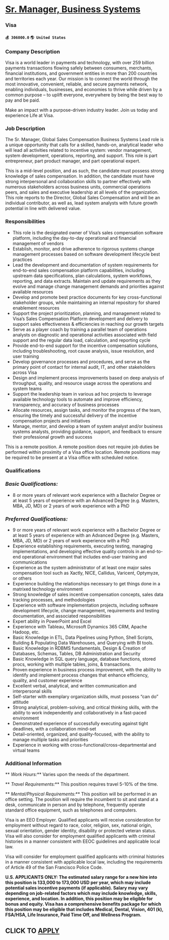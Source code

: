 # [Sr. Manager, Business Systems](https://www.remotewlb.com/apply/sr-manager-business-systems)  
### Visa  
#### `💰 306000.0` `🌎 United States`  

### Company Description

Visa is a world leader in payments and technology, with over 259 billion payments transactions flowing safely between consumers, merchants, financial institutions, and government entities in more than 200 countries and territories each year. Our mission is to connect the world through the most innovative, convenient, reliable, and secure payments network, enabling individuals, businesses, and economies to thrive while driven by a common purpose – to uplift everyone, everywhere by being the best way to pay and be paid.

Make an impact with a purpose-driven industry leader. Join us today and experience Life at Visa.

### Job Description

The Sr. Manager, Global Sales Compensation Business Systems Lead role is a unique opportunity that calls for a skilled, hands-on, analytical leader who will lead all activities related to incentive system: vendor management, system development, operations, reporting, and support. This role is part entrepreneur, part product manager, and part operational expert.

This is a mid-level position, and as such, the candidate must possess strong knowledge of sales compensation. In addition, the candidate must have strong interpersonal and collaboration skills to partner effectively with numerous stakeholders across business units, commercial operations peers, and sales and executive leadership at all levels of the organization. This role reports to the Director, Global Sales Compensation and will be an individual contributor, as well as, lead system analysts with future growth potential in line with delivered value.

### Responsibilities

  * This role is the designated owner of Visa’s sales compensation software platform, including the day-to-day operational and financial management of vendors
  * Establish, monitor, and drive adherence to rigorous systems change management processes based on software development lifecycle best practices
  * Lead the development and documentation of system requirements for end-to-end sales compensation platform capabilities, including upstream data specifications, plan calculations, system workflows, reporting, and data extracts. Maintain and update requirements as they evolve and manage change management demands and priorities against available resources
  * Develop and promote best practice documents for key cross-functional stakeholder groups, while maintaining an internal repository for shared enablement resources
  * Support the project prioritization, planning, and management related to Visa’s Sales Compensation Platform development and delivery to support sales effectiveness & efficiencies in reaching our growth targets
  * Serve as a player coach by training a parallel team of operations analysts on diagnostic and operational activities associated with field support and the regular data load, calculation, and reporting cycle
  * Provide end-to-end support for the incentive compensation solutions, including troubleshooting, root cause analysis, issue resolution, and user training
  * Develop governance processes and procedures, and serve as the primary point of contact for internal audit, IT, and other stakeholders across Visa
  * Design and implement process improvements based on deep analysis of throughput, quality, and resource usage across the operations and system teams
  * Support the leadership team in various ad hoc projects to leverage available technology tools to automate and improve efficiency, transparency, and accuracy of business processes
  * Allocate resources, assign tasks, and monitor the progress of the team, ensuring the timely and successful delivery of the incentive compensation projects and initiatives
  * Manage, mentor, and develop a team of system analyst and/or business systems analysts, providing guidance, support, and feedback to ensure their professional growth and success

This is a remote position. A remote position does not require job duties be performed within proximity of a Visa office location. Remote positions may be required to be present at a Visa office with scheduled notice.

### Qualifications

###  _Basic Qualifications:_

  * 8 or more years of relevant work experience with a Bachelor Degree or at least 5 years of experience with an Advanced Degree (e.g. Masters, MBA, JD, MD) or 2 years of work experience with a PhD

###  _Preferred Qualifications:_

  * 9 or more years of relevant work experience with a Bachelor Degree or at least 5 years of experience with an Advanced Degree (e.g. Masters, MBA, JD, MD) or 2 years of work experience with a PhD
  * Experience establishing requirements, executing testing, managing implementations, and developing effective quality controls in an end-to-end operational environment that includes end-user training and communications
  * Experience as the system administrator of at least one major sales compensation tool such as Xactly, NICE, Callidus, Varicent, Optymyze, or others
  * Experience building the relationships necessary to get things done in a matrixed technology environment
  * Strong knowledge of sales incentive compensation concepts, sales data tracking processes, and methodologies
  * Experience with software implementation projects, including software development lifecycle, change management, requirements and testing documentation, and associated responsibilities
  * Expert ability in PowerPoint and Excel
  * Experience with Tableau, Microsoft Dynamics 365 CRM, Apache Hadoop, etc.
  * Basic Knowledge in ETL, Data Pipelines using Python, Shell Scripts, Building & Populating Data Warehouses, and Querying with BI tools.
  * Basic Knowledge in RDBMS fundamentals, Design & Creation of Databases, Schemas, Tables, DB Administration and Security
  * Basic Knowledge in SQL query language, database functions, stored procs, working with multiple tables, joins, & transactions.
  * Proven experience in business process improvement, with the ability to identify and implement process changes that enhance efficiency, quality, and customer experience
  * Excellent verbal, analytical, and written communication and interpersonal skills
  * Self-starter with exemplary organization skills, must possess “can do” attitude
  * Strong analytical, problem-solving, and critical thinking skills, with the ability to work independently and collaboratively in a fast-paced environment
  * Demonstrated experience of successfully executing against tight deadlines, with a collaboration mind-set
  * Detail-oriented, organized, and quality-focused, with the ability to manage multiple tasks and priorities
  * Experience in working with cross-functional/cross-departmental and virtual teams

### Additional Information

 ** _Work Hours:_** Varies upon the needs of the department.

 ** _Travel Requirements:_** This position requires travel 5-10% of the time.

 ** _Mental/Physical Requirements:_** This position will be performed in an office setting. The position will require the incumbent to sit and stand at a desk, communicate in person and by telephone, frequently operate standard office equipment, such as telephones and computers.

Visa is an EEO Employer. Qualified applicants will receive consideration for employment without regard to race, color, religion, sex, national origin, sexual orientation, gender identity, disability or protected veteran status. Visa will also consider for employment qualified applicants with criminal histories in a manner consistent with EEOC guidelines and applicable local law.

Visa will consider for employment qualified applicants with criminal histories in a manner consistent with applicable local law, including the requirements of Article 49 of the San Francisco Police Code.

 **U.S. APPLICANTS ONLY: The estimated salary range for a new hire into this position is 133,000 to 173,000 USD per year, which may include potential sales incentive payments (if applicable). Salary may vary depending on job-related factors which may include knowledge, skills, experience, and location. In addition, this position may be eligible for bonus and equity. Visa has a comprehensive benefits package for which this position may be eligible that includes Medical, Dental, Vision, 401 (k), FSA/HSA, Life Insurance, Paid Time Off, and Wellness Program.**

  
## CLICK TO [APPLY](https://www.remotewlb.com/apply/sr-manager-business-systems)

